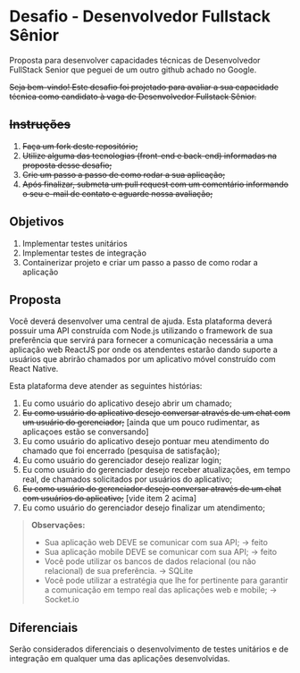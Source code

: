 # Desafio - Desenvolvedor Fullstack Sênior

Proposta para desenvolver capacidades técnicas de Desenvolvedor FullStack Senior que peguei de um outro github achado no Google.

~~Seja bem-vindo! Este desafio foi projetado para avaliar a sua capacidade técnica como candidato à vaga de Desenvolvedor Fullstack Sênior.~~

## ~~Instruções~~

1. ~~Faça um fork deste repositório;~~
2. ~~Utilize alguma das tecnologias (front-end e back-end) informadas na proposta desse desafio;~~
3. ~~Crie um passo a passo de como rodar a sua aplicação;~~
4. ~~Após finalizar, submeta um pull request com um comentário informando o seu e-mail de contato e aguarde nossa avaliação;~~

## Objetivos

1. Implementar testes unitários
2. Implementar testes de integração
3. Containerizar projeto e criar um passo a passo de como rodar a aplicação

## Proposta

Você deverá desenvolver uma central de ajuda. Esta plataforma deverá possuir uma API construída com Node.js utilizando o framework de sua preferência que servirá para fornecer a comunicação necessária a uma aplicação web ReactJS por onde os atendentes estarão dando suporte a usuários que abrirão chamados por um aplicativo móvel construído com React Native.

Esta plataforma deve atender as seguintes histórias:

1. Eu como usuário do aplicativo desejo abrir um chamado;
2. ~~Eu como usuário do aplicativo desejo conversar através de um chat com um usuário do gerenciador;~~ [ainda que um pouco rudimentar, as aplicaçoes estão se conversando]
3. Eu como usuário do aplicativo desejo pontuar meu atendimento do chamado que foi encerrado (pesquisa de satisfação);
4. Eu como usuário do gerenciador desejo realizar login;
5. Eu como usuário do gerenciador desejo receber atualizações, em tempo real, de chamados solicitados por usuários do aplicativo;
6. ~~Eu como usuário do gerenciador desejo conversar através de um chat com usuários do aplicativo;~~ [vide item 2 acima]
7. Eu como usuário do gerenciador desejo finalizar um atendimento;

> **Observações:**
>
> - Sua aplicação web DEVE se comunicar com sua API; -> feito
> - Sua aplicação mobile DEVE se comunicar com sua API; -> feito
> - Você pode utilizar os bancos de dados relacional (ou não relacional) de sua preferência. -> SQLite
> - Você pode utilizar a estratégia que lhe for pertinente para garantir a comunicação em tempo real das aplicações web e mobile; -> Socket.io

## Diferenciais

Serão considerados diferenciais o desenvolvimento de testes unitários e de integração em qualquer uma das aplicações desenvolvidas.
